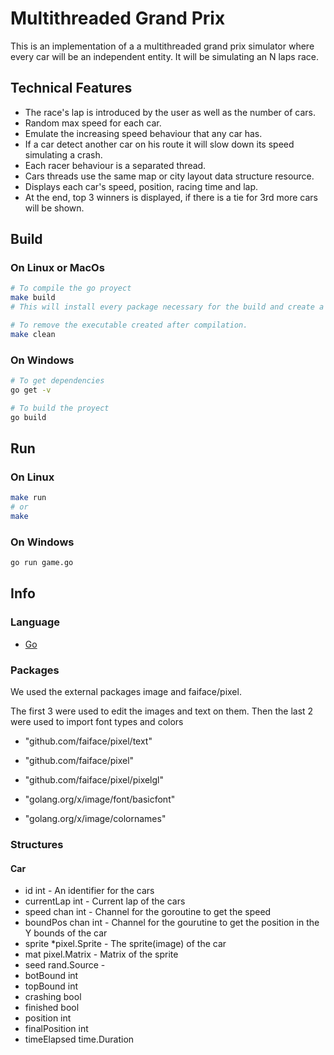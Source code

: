 # Multithreaded Grand Prix

This is an implementation of a a multithreaded grand prix simulator where every car will be an independent entity. 
It will be simulating an N laps race.


## Technical Features

- The race's lap is introduced by the user as well as the number of cars.
- Random max speed for each car.
- Emulate the increasing speed behaviour that any car has.
- If a car detect another car on his route it will slow down its speed simulating a crash.
- Each racer behaviour is a separated thread.
- Cars threads use the same map or city layout data structure resource.
- Displays each car's speed, position, racing time and lap.
- At the end, top 3 winners is displayed, if there is a tie for 3rd more cars will be shown.


## Build

### On __Linux__ or __MacOs__

```bash
# To compile the go proyect
make build
# This will install every package necessary for the build and create a binary file that can be run with ./car

# To remove the executable created after compilation.
make clean
```

### On __Windows__

```bash
# To get dependencies
go get -v

# To build the proyect
go build
```

## Run

### On __Linux__

```bash
make run
# or
make
```
### On __Windows__

```bash
go run game.go
```


## Info

### Language
- [Go](https://golang.org/)

### Packages
We used the external packages image and faiface/pixel.

The first 3 were used to edit the images and text on them. Then the last 2 were used to import font types and colors
 
-	"github.com/faiface/pixel/text"
-	"github.com/faiface/pixel"
-	"github.com/faiface/pixel/pixelgl"

- "golang.org/x/image/font/basicfont"
-	"golang.org/x/image/colornames"

### Structures
#### Car
-	id int - An identifier for the cars
-	currentLap int - Current lap of the cars
-	speed chan int - Channel for the goroutine to get the speed
-	boundPos chan int - Channel for the gourutine to get the position in the Y bounds of the car
-	sprite *pixel.Sprite - The sprite(image) of the car
-	mat pixel.Matrix  - Matrix of the sprite
-	seed rand.Source - 
-	botBound int
-	topBound int
-	crashing bool
-	finished bool
-	position int
-	finalPosition int
-	timeElapsed time.Duration
  
